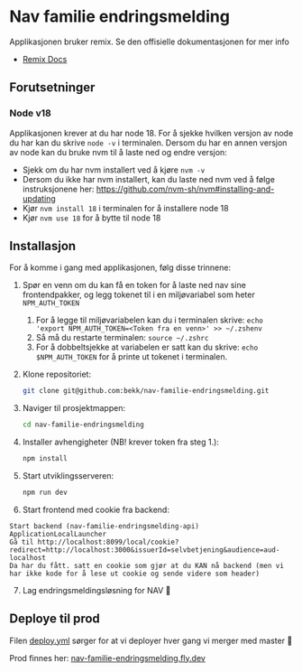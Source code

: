 # Nav familie endringsmelding

Applikasjonen bruker remix. Se den offisielle dokumentasjonen for mer info

- [Remix Docs](https://remix.run/docs)

## Forutsetninger

### Node v18

Applikasjonen krever at du har node 18.
For å sjekke hvilken versjon av node du har kan du skrive `node -v` i terminalen.
Dersom du har en annen versjon av node kan du bruke nvm til å laste ned og endre versjon:

- Sjekk om du har nvm installert ved å kjøre `nvm -v`
- Dersom du ikke har nvm installert, kan du laste ned nvm ved å følge instruksjonene her: https://github.com/nvm-sh/nvm#installing-and-updating
- Kjør `nvm install 18` i terminalen for å installere node 18
- Kjør `nvm use 18` for å bytte til node 18

## Installasjon

For å komme i gang med applikasjonen, følg disse trinnene:

1. Spør en venn om du kan få en token for å laste ned nav sine frontendpakker, og legg tokenet til i en miljøvariabel som heter `NPM_AUTH_TOKEN`

   1. For å legge til miljøvariabelen kan du i terminalen skrive: `echo 'export NPM_AUTH_TOKEN=<Token fra en venn>' >> ~/.zshenv`
   2. Så må du restarte terminalen: `source ~/.zshrc`
   3. For å dobbeltsjekke at variabelen er satt kan du skrive: `echo $NPM_AUTH_TOKEN` for å printe ut tokenet i terminalen.

2. Klone repositoriet:

   ```sh
   git clone git@github.com:bekk/nav-familie-endringsmelding.git
   ```

3. Naviger til prosjektmappen:

   ```sh
   cd nav-familie-endringsmelding
   ```

4. Installer avhengigheter (NB! krever token fra steg 1.):

   ```sh
   npm install
   ```

5. Start utviklingsserveren:

   ```sh
   npm run dev
   ```

6. Start frontend med cookie fra backend:

```
Start backend (nav-familie-endringsmelding-api) ApplicationLocalLauncher
Gå til http://localhost:8099/local/cookie?redirect=http://localhost:3000&issuerId=selvbetjening&audience=aud-localhost
Da har du fått. satt en cookie som gjør at du KAN nå backend (men vi har ikke kode for å lese ut cookie og sende videre som header)
```

7. Lag endringsmeldingsløsning for NAV 🚀

## Deploye til prod

Filen [deploy.yml](.github%2Fworkflows%2Fdeploy.yml) sørger for at vi deployer hver gang vi merger med master 🚀

Prod finnes her: [nav-familie-endringsmelding.fly.dev](https://nav-familie-endringsmelding.fly.dev/)

